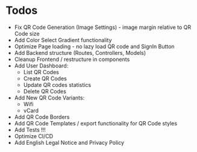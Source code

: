 # Todos

- Fix QR Code Generation (Image Settings) - image margin relative to QR Code size
- Add Color Select Gradient functionality
- Optimize Page loading - no lazy load QR code and SignIn Button
- Add Backend structure (Routes, Controllers, Models)
- Cleanup Frontend / restructure in components
- Add User Dashboard:
  - List QR Codes
  - Create QR Codes
  - Update QR codes statistics
  - Delete QR Codes
- Add New QR Code Variants:
  - Wifi
  - vCard
- Add QR Code Borders
- Add QR Code Templates / export functionality for QR Code styles
- Add Tests !!!
- Optimize CI/CD
- Add English Legal Notice and Privacy Policy
